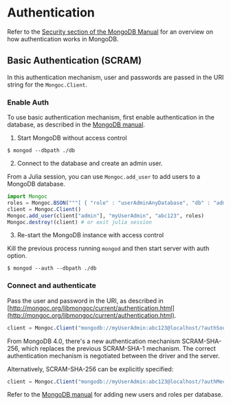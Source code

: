 
# Authentication

Refer to the [Security section of the MongoDB Manual](https://docs.mongodb.com/manual/security/)
for an overview on how authentication works in MongoDB.

## Basic Authentication (SCRAM)

In this authentication mechanism, user and passwords are passed in the URI string for the `Mongoc.Client`.

### Enable Auth

To use basic authentication mechanism, first enable authentication in the database,
as described in the [MongoDB manual](http://mongoc.org/libmongoc/current/authentication.html).

1) Start MongoDB without access control

```shell
$ mongod --dbpath ./db
```

2) Connect to the database and create an admin user.

From a Julia session, you can use `Mongoc.add_user` to add users to a MongoDB database.

```julia
import Mongoc
roles = Mongoc.BSON("""[ { "role" : "userAdminAnyDatabase", "db" : "admin" }, "readWriteAnyDatabase" ]""")
client = Mongoc.Client()
Mongoc.add_user(client["admin"], "myUserAdmin", "abc123", roles)
Mongoc.destroy!(client) # or exit julia session
```

3) Re-start the MongoDB instance with access control

Kill the previous process running `mongod` and then start server with auth option.

```shell
$ mongod --auth --dbpath ./db
```

### Connect and authenticate

Pass the user and password in the URI, as described in [http://mongoc.org/libmongoc/current/authentication.html](http://mongoc.org/libmongoc/current/authentication.html).

```julia
client = Mongoc.Client("mongodb://myUserAdmin:abc123@localhost/?authSource=admin")
```

From MongoDB 4.0, there's a new authentication mechanism SCRAM-SHA-256, which replaces the previous SCRAM-SHA-1 mechanism.
The correct authentication mechanism is negotiated between the driver and the server.

Alternatively, SCRAM-SHA-256 can be explicitly specified:

```julia
client = Mongoc.Client("mongodb://myUserAdmin:abc123@localhost/?authMechanism=SCRAM-SHA-256&authSource=admin")
```

Refer to the [MongoDB manual](https://docs.mongodb.com/manual/security/) for adding new users and roles per database.

